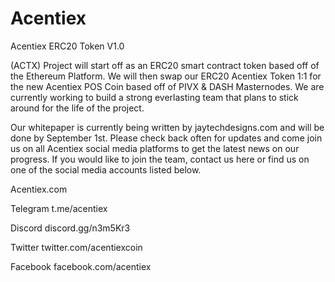 # Acentiex
Acentiex ERC20 Token V1.0

(ACTX)
Project will start off as an ERC20 smart contract token based off of the Ethereum Platform.  We will then swap our ERC20 Acentiex Token 1:1 for the new Acentiex POS Coin based off of PIVX & DASH Masternodes.  We are currently working to build a strong everlasting team that plans to stick around for the life of the project.

Our whitepaper is currently being written by jaytechdesigns.com and will be done by September 1st.  Please check back often for updates and come join us on all Acentiex social media platforms to get the latest news on our progress.  If you would like to join the team, contact us here or find us on one of the social media accounts listed below.

Acentiex.com

Telegram
t.me/acentiex

Discord
discord.gg/n3m5Kr3

Twitter
twitter.com/acentiexcoin

Facebook
facebook.com/acentiex
